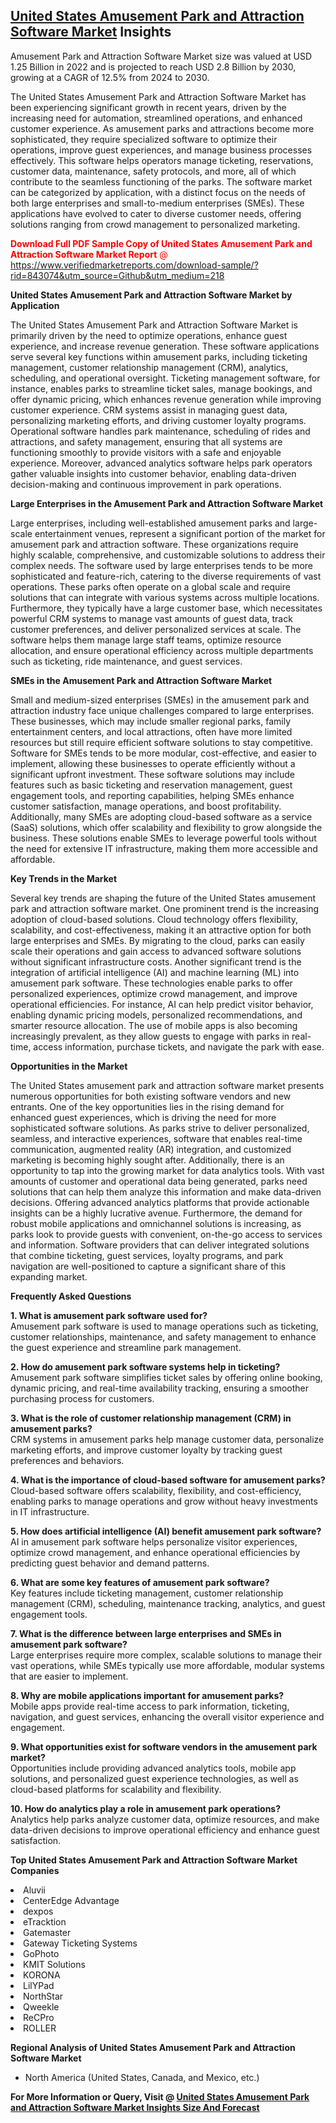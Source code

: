 <h2><a href="https://www.verifiedmarketreports.com/download-sample/?rid=843074&amp;utm_source=Github&amp;utm_medium=218" target="_blank">United States Amusement Park and Attraction Software Market</a> Insights</h2><p>Amusement Park and Attraction Software Market size was valued at USD 1.25 Billion in 2022 and is projected to reach USD 2.8 Billion by 2030, growing at a CAGR of 12.5% from 2024 to 2030.</p><p><p>The United States Amusement Park and Attraction Software Market has been experiencing significant growth in recent years, driven by the increasing need for automation, streamlined operations, and enhanced customer experience. As amusement parks and attractions become more sophisticated, they require specialized software to optimize their operations, improve guest experiences, and manage business processes effectively. This software helps operators manage ticketing, reservations, customer data, maintenance, safety protocols, and more, all of which contribute to the seamless functioning of the parks. The software market can be categorized by application, with a distinct focus on the needs of both large enterprises and small-to-medium enterprises (SMEs). These applications have evolved to cater to diverse customer needs, offering solutions ranging from crowd management to personalized marketing. <p><span class=""><span style="color: #ff0000;"><strong>Download Full PDF Sample Copy of United States Amusement Park and Attraction Software Market Report</strong> @ </span><a href="https://www.verifiedmarketreports.com/download-sample/?rid=843074&amp;utm_source=Github&amp;utm_medium=218" target="_blank">https://www.verifiedmarketreports.com/download-sample/?rid=843074&amp;utm_source=Github&amp;utm_medium=218</a></span></p> </p> <p><strong>United States Amusement Park and Attraction Software Market by Application</strong></p> <p>The United States Amusement Park and Attraction Software Market is primarily driven by the need to optimize operations, enhance guest experience, and increase revenue generation. These software applications serve several key functions within amusement parks, including ticketing management, customer relationship management (CRM), analytics, scheduling, and operational oversight. Ticketing management software, for instance, enables parks to streamline ticket sales, manage bookings, and offer dynamic pricing, which enhances revenue generation while improving customer experience. CRM systems assist in managing guest data, personalizing marketing efforts, and driving customer loyalty programs. Operational software handles park maintenance, scheduling of rides and attractions, and safety management, ensuring that all systems are functioning smoothly to provide visitors with a safe and enjoyable experience. Moreover, advanced analytics software helps park operators gather valuable insights into customer behavior, enabling data-driven decision-making and continuous improvement in park operations. <p><strong>Large Enterprises in the Amusement Park and Attraction Software Market</strong></p> <p>Large enterprises, including well-established amusement parks and large-scale entertainment venues, represent a significant portion of the market for amusement park and attraction software. These organizations require highly scalable, comprehensive, and customizable solutions to address their complex needs. The software used by large enterprises tends to be more sophisticated and feature-rich, catering to the diverse requirements of vast operations. These parks often operate on a global scale and require solutions that can integrate with various systems across multiple locations. Furthermore, they typically have a large customer base, which necessitates powerful CRM systems to manage vast amounts of guest data, track customer preferences, and deliver personalized services at scale. The software helps them manage large staff teams, optimize resource allocation, and ensure operational efficiency across multiple departments such as ticketing, ride maintenance, and guest services. <p><strong>SMEs in the Amusement Park and Attraction Software Market</strong></p> <p>Small and medium-sized enterprises (SMEs) in the amusement park and attraction industry face unique challenges compared to large enterprises. These businesses, which may include smaller regional parks, family entertainment centers, and local attractions, often have more limited resources but still require efficient software solutions to stay competitive. Software for SMEs tends to be more modular, cost-effective, and easier to implement, allowing these businesses to operate efficiently without a significant upfront investment. These software solutions may include features such as basic ticketing and reservation management, guest engagement tools, and reporting capabilities, helping SMEs enhance customer satisfaction, manage operations, and boost profitability. Additionally, many SMEs are adopting cloud-based software as a service (SaaS) solutions, which offer scalability and flexibility to grow alongside the business. These solutions enable SMEs to leverage powerful tools without the need for extensive IT infrastructure, making them more accessible and affordable. <p><strong>Key Trends in the Market</strong></p> <p>Several key trends are shaping the future of the United States amusement park and attraction software market. One prominent trend is the increasing adoption of cloud-based solutions. Cloud technology offers flexibility, scalability, and cost-effectiveness, making it an attractive option for both large enterprises and SMEs. By migrating to the cloud, parks can easily scale their operations and gain access to advanced software solutions without significant infrastructure costs. Another significant trend is the integration of artificial intelligence (AI) and machine learning (ML) into amusement park software. These technologies enable parks to offer personalized experiences, optimize crowd management, and improve operational efficiencies. For instance, AI can help predict visitor behavior, enabling dynamic pricing models, personalized recommendations, and smarter resource allocation. The use of mobile apps is also becoming increasingly prevalent, as they allow guests to engage with parks in real-time, access information, purchase tickets, and navigate the park with ease. <p><strong>Opportunities in the Market</strong></p> <p>The United States amusement park and attraction software market presents numerous opportunities for both existing software vendors and new entrants. One of the key opportunities lies in the rising demand for enhanced guest experiences, which is driving the need for more sophisticated software solutions. As parks strive to deliver personalized, seamless, and interactive experiences, software that enables real-time communication, augmented reality (AR) integration, and customized marketing is becoming highly sought after. Additionally, there is an opportunity to tap into the growing market for data analytics tools. With vast amounts of customer and operational data being generated, parks need solutions that can help them analyze this information and make data-driven decisions. Offering advanced analytics platforms that provide actionable insights can be a highly lucrative avenue. Furthermore, the demand for robust mobile applications and omnichannel solutions is increasing, as parks look to provide guests with convenient, on-the-go access to services and information. Software providers that can deliver integrated solutions that combine ticketing, guest services, loyalty programs, and park navigation are well-positioned to capture a significant share of this expanding market. <p><strong>Frequently Asked Questions</strong></p> <p><strong>1. What is amusement park software used for?</strong><br>Amusement park software is used to manage operations such as ticketing, customer relationships, maintenance, and safety management to enhance the guest experience and streamline park management.</p> <p><strong>2. How do amusement park software systems help in ticketing?</strong><br>Amusement park software simplifies ticket sales by offering online booking, dynamic pricing, and real-time availability tracking, ensuring a smoother purchasing process for customers.</p> <p><strong>3. What is the role of customer relationship management (CRM) in amusement parks?</strong><br>CRM systems in amusement parks help manage customer data, personalize marketing efforts, and improve customer loyalty by tracking guest preferences and behaviors.</p> <p><strong>4. What is the importance of cloud-based software for amusement parks?</strong><br>Cloud-based software offers scalability, flexibility, and cost-efficiency, enabling parks to manage operations and grow without heavy investments in IT infrastructure.</p> <p><strong>5. How does artificial intelligence (AI) benefit amusement park software?</strong><br>AI in amusement park software helps personalize visitor experiences, optimize crowd management, and enhance operational efficiencies by predicting guest behavior and demand patterns.</p> <p><strong>6. What are some key features of amusement park software?</strong><br>Key features include ticketing management, customer relationship management (CRM), scheduling, maintenance tracking, analytics, and guest engagement tools.</p> <p><strong>7. What is the difference between large enterprises and SMEs in amusement park software?</strong><br>Large enterprises require more complex, scalable solutions to manage their vast operations, while SMEs typically use more affordable, modular systems that are easier to implement.</p> <p><strong>8. Why are mobile applications important for amusement parks?</strong><br>Mobile apps provide real-time access to park information, ticketing, navigation, and guest services, enhancing the overall visitor experience and engagement.</p> <p><strong>9. What opportunities exist for software vendors in the amusement park market?</strong><br>Opportunities include providing advanced analytics tools, mobile app solutions, and personalized guest experience technologies, as well as cloud-based platforms for scalability and flexibility.</p> <p><strong>10. How do analytics play a role in amusement park operations?</strong><br>Analytics help parks analyze customer data, optimize resources, and make data-driven decisions to improve operational efficiency and enhance guest satisfaction.</p> </p><p><strong>Top United States Amusement Park and Attraction Software Market Companies</strong></p><div data-test-id=""><p><li>Aluvii</li><li> CenterEdge Advantage</li><li> dexpos</li><li> eTracktion</li><li> Gatemaster</li><li> Gateway Ticketing Systems</li><li> GoPhoto</li><li> KMIT Solutions</li><li> KORONA</li><li> LilYPad</li><li> NorthStar</li><li> Qweekle</li><li> ReCPro</li><li> ROLLER</li></p><div><strong>Regional Analysis of&nbsp;United States Amusement Park and Attraction Software Market</strong></div><ul><li dir="ltr"><p dir="ltr">North America&nbsp;(United States, Canada, and Mexico, etc.)</p></li></ul><p><strong>For More Information or Query, Visit @&nbsp;</strong><strong><a href="https://www.verifiedmarketreports.com/product/amusement-park-and-attraction-software-market/?utm_source=Github&amp;utm_medium=218" target="_blank">United States Amusement Park and Attraction Software Market Insights Size And Forecast</a></strong></p></div>
